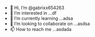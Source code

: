 - 👋 Hi, I’m @gabrixx654263
- 👀 I’m interested in ...df
- 🌱 I’m currently learning ...adsa
- 💞️ I’m looking to collaborate on ...asdsa
- 📫 How to reach me ...asdada

<!---
gabrixx654263/gabrixx654263 is a ✨ special ✨ repository because its `README.md` (this file) appears on your GitHub profile.
You can click the Preview link to take a look at your changes.
--->
